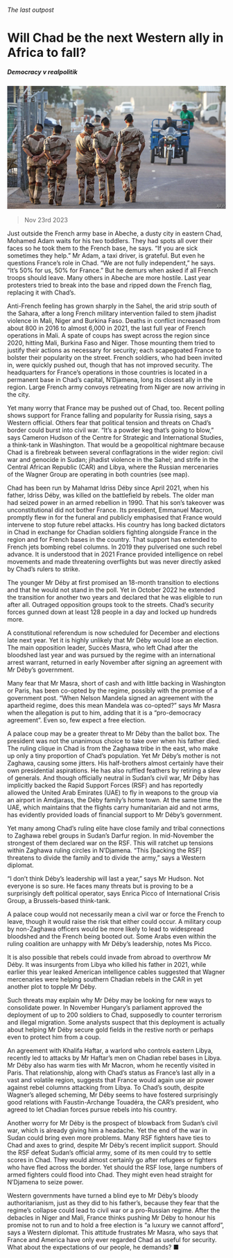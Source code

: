 ###### The last outpost

# Will Chad be the next Western ally in Africa to fall? 

##### Democracy v realpolitik 

![image](images/20231125_MAP003.jpg) 

> Nov 23rd 2023 

Just outside the French army base in Abeche, a dusty city in eastern Chad, Mohamed Adam waits for his two toddlers. They had spots all over their faces so he took them to the French base, he says. “If you are sick sometimes they help.” Mr Adam, a taxi driver, is grateful. But even he questions France’s role in Chad. “We are not fully independent,” he says. “It’s 50% for us, 50% for France.” But he demurs when asked if all French troops should leave. Many others in Abeche are more hostile. Last year protesters tried to break into the base and ripped down the French flag, replacing it with Chad’s. 

Anti-French feeling has grown sharply in the Sahel, the arid strip south of the Sahara, after a long French military intervention failed to stem jihadist violence in Mali, Niger and Burkina Faso. Deaths in conflict increased from about 800 in 2016 to almost 6,000 in 2021, the last full year of French operations in Mali. A spate of coups has swept across the region since 2020, hitting Mali, Burkina Faso and Niger. Those mounting them tried to justify their actions as necessary for security; each scapegoated France to bolster their popularity on the street. French soldiers, who had been invited in, were quickly pushed out, though that has not improved security. The headquarters for France’s operations in those countries is located in a permanent base in Chad’s capital, N’Djamena, long its closest ally in the region. Large French army convoys retreating from Niger are now arriving in the city. 



Yet many worry that France may be pushed out of Chad, too. Recent polling shows support for France falling and popularity for Russia rising, says a Western official. Others fear that political tension and threats on Chad’s border could burst into civil war. “It’s a powder keg that’s going to blow,” says Cameron Hudson of the Centre for Strategic and International Studies, a think-tank in Washington. That would be a geopolitical nightmare because Chad is a firebreak between several conflagrations in the wider region: civil war and genocide in Sudan; jihadist violence in the Sahel; and strife in the Central African Republic (CAR) and Libya, where the Russian mercenaries of the Wagner Group are operating in both countries (see map).

Chad has been run by Mahamat Idriss Déby since April 2021, when his father, Idriss Déby, was killed on the battlefield by rebels. The older man had seized power in an armed rebellion in 1990. That his son’s takeover was unconstitutional did not bother France. Its president, Emmanuel Macron, promptly flew in for the funeral and publicly emphasised that France would intervene to stop future rebel attacks. His country has long backed dictators in Chad in exchange for Chadian soldiers fighting alongside France in the region and for French bases in the country. That support has extended to French jets bombing rebel columns. In 2019 they pulverised one such rebel advance. It is understood that in 2021 France provided intelligence on rebel movements and made threatening overflights but was never directly asked by Chad’s rulers to strike.

The younger Mr Déby at first promised an 18-month transition to elections and that he would not stand in the poll. Yet in October 2022 he extended the transition for another two years and declared that he was eligible to run after all. Outraged opposition groups took to the streets. Chad’s security forces gunned down at least 128 people in a day and locked up hundreds more. 

A constitutional referendum is now scheduled for December and elections late next year. Yet it is highly unlikely that Mr Déby would lose an election. The main opposition leader, Succès Masra, who left Chad after the bloodshed last year and was pursued by the regime with an international arrest warrant, returned in early November after signing an agreement with Mr Déby’s government.

Many fear that Mr Masra, short of cash and with little backing in Washington or Paris, has been co-opted by the regime, possibly with the promise of a government post. “When Nelson Mandela signed an agreement with the apartheid regime, does this mean Mandela was co-opted?” says Mr Masra when the allegation is put to him, adding that it is a “pro-democracy agreement”. Even so, few expect a free election.

A palace coup may be a greater threat to Mr Déby than the ballot box. The president was not the unanimous choice to take over when his father died. The ruling clique in Chad is from the Zaghawa tribe in the east, who make up only a tiny proportion of Chad’s population. Yet Mr Déby’s mother is not Zaghawa, causing some jitters. His half-brothers almost certainly have their own presidential aspirations. He has also ruffled feathers by retiring a slew of generals. And though officially neutral in Sudan’s civil war, Mr Déby has implicitly backed the Rapid Support Forces (RSF) and has reportedly allowed the United Arab Emirates (UAE) to fly in weapons to the group via an airport in Amdjarass, the Déby family’s home town. At the same time the UAE, which maintains that the flights carry humanitarian aid and not arms, has evidently provided loads of financial support to Mr Déby’s government.

Yet many among Chad’s ruling elite have close family and tribal connections to Zaghawa rebel groups in Sudan’s Darfur region. In mid-November the strongest of them declared war on the RSF. This will ratchet up tensions within Zaghawa ruling circles in N’Djamena. “This [backing the RSF] threatens to divide the family and to divide the army,” says a Western diplomat. 

“I don’t think Déby’s leadership will last a year,” says Mr Hudson. Not everyone is so sure. He faces many threats but is proving to be a surprisingly deft political operator, says Enrica Picco of International Crisis Group, a Brussels-based think-tank.

A palace coup would not necessarily mean a civil war or force the French to leave, though it would raise the risk that either could occur. A military coup by non-Zaghawa officers would be more likely to lead to widespread bloodshed and the French being booted out. Some Arabs even within the ruling coalition are unhappy with Mr Déby’s leadership, notes Ms Picco. 

It is also possible that rebels could invade from abroad to overthrow Mr Déby. It was insurgents from Libya who killed his father in 2021, while earlier this year leaked American intelligence cables suggested that Wagner mercenaries were helping southern Chadian rebels in the CAR in yet another plot to topple Mr Déby. 

Such threats may explain why Mr Déby may be looking for new ways to consolidate power. In November Hungary’s parliament approved the deployment of up to 200 soldiers to Chad, supposedly to counter terrorism and illegal migration. Some analysts suspect that this deployment is actually about helping Mr Déby secure gold fields in the restive north or perhaps even to protect him from a coup. 

An agreement with Khalifa Haftar, a warlord who controls eastern Libya, recently led to attacks by Mr Haftar’s men on Chadian rebel bases in Libya. Mr Déby also has warm ties with Mr Macron, whom he recently visited in Paris. That relationship, along with Chad’s status as France’s last ally in a vast and volatile region, suggests that France would again use air power against rebel columns attacking from Libya. To Chad’s south, despite Wagner’s alleged scheming, Mr Déby seems to have fostered surprisingly good relations with Faustin-Archange Touadéra, the CAR’s president, who agreed to let Chadian forces pursue rebels into his country.

Another worry for Mr Déby is the prospect of blowback from Sudan’s civil war, which is already giving him a headache. Yet the end of the war in Sudan could bring even more problems. Many RSF fighters have ties to Chad and axes to grind, despite Mr Déby’s recent implicit support. Should the RSF defeat Sudan’s official army, some of its men could try to settle scores in Chad. They would almost certainly go after refugees or fighters who have fled across the border. Yet should the RSF lose, large numbers of armed fighters could flood into Chad. They might even head straight for N’Djamena to seize power. 

Western governments have turned a blind eye to Mr Déby’s bloody authoritarianism, just as they did to his father’s, because they fear that the regime’s collapse could lead to civil war or a pro-Russian regime. After the debacles in Niger and Mali, France thinks pushing Mr Déby to honour his promise not to run and to hold a free election is “a luxury we cannot afford”, says a Western diplomat. This attitude frustrates Mr Masra, who says that France and America have only ever regarded Chad as useful for security. What about the expectations of our people, he demands? ■

